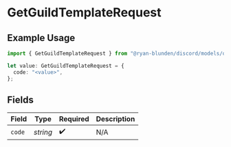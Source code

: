 # GetGuildTemplateRequest

## Example Usage

```typescript
import { GetGuildTemplateRequest } from "@ryan-blunden/discord/models/operations";

let value: GetGuildTemplateRequest = {
  code: "<value>",
};
```

## Fields

| Field              | Type               | Required           | Description        |
| ------------------ | ------------------ | ------------------ | ------------------ |
| `code`             | *string*           | :heavy_check_mark: | N/A                |
